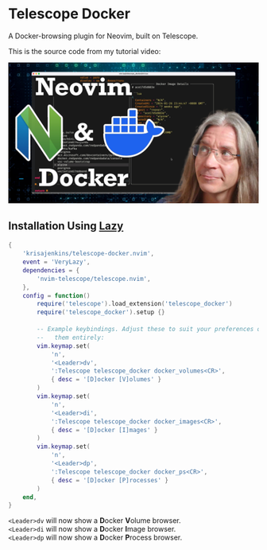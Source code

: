 # Telescope Docker 

A Docker-browsing plugin for Neovim, built on Telescope.

This is the source code from my tutorial video:

[![YouTube Thumbnail](thumbnail.jpg?raw=true)](https://youtu.be/YnTfa3Z8Z0A)


## Installation Using [Lazy](https://github.com/folke/lazy.nvim)

```lua
{
    'krisajenkins/telescope-docker.nvim',
    event = 'VeryLazy',
    dependencies = {
        'nvim-telescope/telescope.nvim',
    },
    config = function()
        require('telescope').load_extension('telescope_docker')
        require('telescope_docker').setup {}

        -- Example keybindings. Adjust these to suit your preferences or remove
        --   them entirely:
        vim.keymap.set(
            'n',
            '<Leader>dv',
            ':Telescope telescope_docker docker_volumes<CR>',
            { desc = '[D]ocker [V]olumes' }
        )
        vim.keymap.set(
            'n',
            '<Leader>di',
            ':Telescope telescope_docker docker_images<CR>',
            { desc = '[D]ocker [I]mages' }
        )
        vim.keymap.set(
            'n',
            '<Leader>dp',
            ':Telescope telescope_docker docker_ps<CR>',
            { desc = '[D]ocker [P]rocesses' }
        )
    end,
}
```

`<Leader>dv` will now show a **D**ocker **V**olume browser.  
`<Leader>di` will now show a **D**ocker **I**mage browser.  
`<Leader>dp` will now show a **D**ocker **P**rocess browser.  
